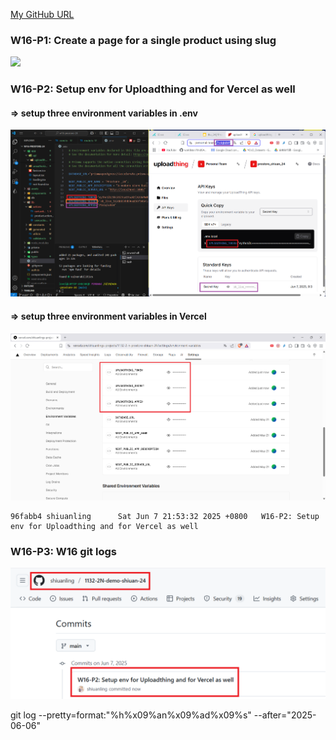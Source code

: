 [My GitHub URL](https://github.com/shiuanling/1132-2N-demo-24.git)

### W16-P1: Create a page for a single product using slug
![](w16-p1.png)

### W16-P2: Setup env for Uploadthing and for Vercel as well
 
#### => setup three environment variables in .env
 
![](w16-p2-1.png)
 
#### => setup three environment variables in Vercel
 
![](w16-p2-2.png)
```
96fabb4 shiuanling      Sat Jun 7 21:53:32 2025 +0800   W16-P2: Setup env for Uploadthing and for Vercel as well
```

### W16-P3: W16 git logs
![](w16-p3.png)

git log --pretty=format:"%h%x09%an%x09%ad%x09%s" --after="2025-06-06"